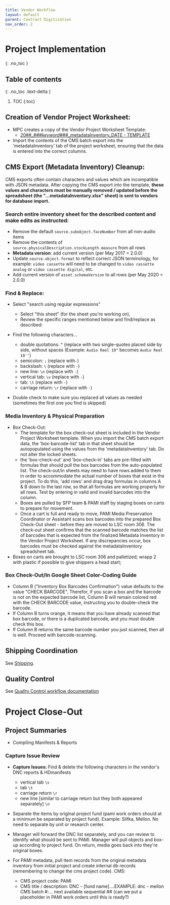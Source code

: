 ```yaml
---
title: Vendor Workflow
layout: default
parent: Contract Digitization
nav_order: 2
---
```

# Project Implementation
{: .no_toc }

## Table of contents
{: .no_toc .text-delta }

1. TOC
{:toc}

## Creation of Vendor Project Worksheet:
* MPC creates a copy of the Vendor Project Worksheet Template:
  * [20##_###_keyword_###_metadataInventory_DATE - TEMPLATE](https://docs.google.com/spreadsheets/d/1IaWGYeKfHa6YcWiHXGkfQ1wMFL8oqu6SmpeKbPMjZV4/edit?usp=sharing)
* Import the contents of the CMS batch export into the 'metadataInventory' tab of the project worksheet, ensuring that the data is entered into the correct columns.

## CMS Export (Metadata Inventory) Cleanup:
CMS exports often contain characters and values which are incompatible with JSON metadata. After copying the CMS export into the template, **these values and characters must be manually removed / updated before the spreadsheet (the "...metadataInventory.xlsx" sheet) is sent to vendors for database import.**

### Search entire inventory sheet for the described content and make edits as instructed:
* Remove the default ```source.subobject.faceNumber``` from all non-audio items
* Remove the contents of ```source.physicalDescription.stockLength.measure``` from all rows
* **Metadata version**: add current version (per May 2017 = 2.0.0)
* Update ```source.object.format``` to reflect correct JSON terminology, for example: ```video cassette``` will need to be changed to ```video cassette analog``` or ```video cassette digital```, etc.
* Add current version of ```asset.schemaVersion``` to all rows (per May 2020 = 2.0.0)

### Find & Replace:
* Select "search using regular expressions"
  * Select "this sheet" (for the sheet you're working on),
  * Review the specific ranges mentioned below and find/replace as described:
* Find the following characters...
  * double quotations: ```“``` (replace with two single-quotes placed side by side, without spaces (Example: ```Audio Reel 10"``` becomes ```Audio Reel 10''```)
  * semicolon: ```;``` (replace with```-```)
  * backslash: ```\``` (replace with ```-```)
  * new line: ```\n``` (replace with ```-```)
  * vertical tab: ```\v``` (replace with ```-```)
  * tab: ```\t``` (replace with ```-```)
  * carriage return: ```\r``` (replace with ```-```)

* Double check to make sure you replaced all values as needed (sometimes the first one you find is skipped)

### Media Inventory & Physical Preparation
* Box Check-Out:
  * The template for the box check-out sheet is included in the Vendor Project Worksheet template. When you import the CMS batch export data, the 'box-barcode-list' tab in that sheet should be autopopulated using the values from the 'metadataInventory' tab. Do not alter the locked sheets.
  * the 'box-check-out' and 'box-check-in' tabs are pre-filled with formulas that should pull the box barcodes from the auto-populated list. The check-out/in sheets may need to have rows added to them in order to accommodate the actual number of boxes that exist in the project. To do this, 'add rows' and drag drag formulas in columns A & B down to the last row, so that all formulas are working properly for all rows. Test by entering in valid and invalid barcodes into the column.
  * Boxes are pulled by SFP team & PAMI staff by staging boxes on carts to prepare for movement.
  * Once a cart is full and ready to move, PAMI Media Preservation Coordinator or Assistant scans box barcodes into the prepared Box Check-Out sheet - before they are moved to LSC room 306. The check-out sheet confirms that the scanned barcode matches the list of barcodes that is expected from the finalized Metadata Inventory in the Vendor Project Worksheet. If any discrepancies occur, box barcodes must be checked against the metadataInventory spreadsheet tab.
* Boxes on carts are brought to LSC room 306 and palletized; wrapp 2 with plastic if possible to give shippers a head start;


### Box Check-Out/In Google Sheet Color-Coding Guide
* Column B ("Inventory Box Barcodes Confirmation") value defaults to the value "CHECK BARCODE". Therefor, if you scan a box and the barcode is not on the expected barcode list, Column B will remain colored red with the CHECK BARCODE value, instructing you to double-check the barcode.
* If Column B turns orange, it means that you have already scanned that box barcode, or there is a duplicated barcode, and you must double check this box.
* If Column B returns the same barcode number you just scanned, then all is well. Proceed with barcode-scanning.

## Shipping Coordination
See [Shipping](shipping).

## Quality Control
See [Quality Control workflow documentation](quality-control)

# Project Close-Out
## Project Summaries
* Compiling Manifests & Reports

### Capture Issue Review
* **Capture Issues:** Find & delete the following characters in the vendor's DNC reports & HDmanifests
  - vertical tab ```\v```
  - tab ```\t```
  - carriage return ```\r```
  - new line [similar to carriage return but they both appeared separately] ```\n```

* Separate the items by original project fund (pami work orders should at a minimum be separated by project fund). Example: Slifka, Mellon. No need to separate by unit or research center.
* Manager will forward the DNC list separately, and you can review to identify what should be sent to PAMI. Manager will pull objects and box-up according to project fund. On return, media goes back into they're original boxes.
* For PAMI metadata, pull  item records from the original metadata inventory from initial project and create internal db records (remembering to change the cms project code).
  CMS:
  * CMS project code: PAMI
  * CMS title / description: DNC - [fund name]....EXAMPLE: dnc - mellon
  CMS batch #:... next available sequential ## (can we put a placeholder in PAMI work orders until this is ready?)
